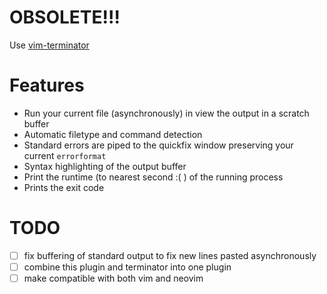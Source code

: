 # OBSOLETE!!!

Use [vim-terminator](https://github.com/erietz/vim-terminator)
# Features

- Run your current file (asynchronously) in view the output in a scratch buffer
- Automatic filetype and command detection
- Standard errors are piped to the quickfix window preserving your current `errorformat`
- Syntax highlighting of the output buffer 
- Print the runtime (to nearest second :( ) of the running process
- Prints the exit code

# TODO

- [ ] fix buffering of standard output to fix new lines pasted asynchronously
- [ ] combine this plugin and terminator into one plugin
- [ ] make compatible with both vim and neovim
